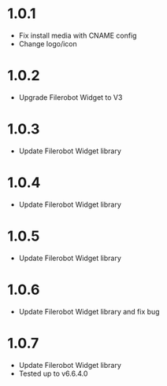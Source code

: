 # 1.0.1
- Fix install media with CNAME config
- Change logo/icon

# 1.0.2
- Upgrade Filerobot Widget to V3

# 1.0.3
- Update Filerobot Widget library

# 1.0.4
- Update Filerobot Widget library

# 1.0.5
- Update Filerobot Widget library

# 1.0.6
- Update Filerobot Widget library and fix bug

# 1.0.7
- Update Filerobot Widget library
- Tested up to v6.6.4.0